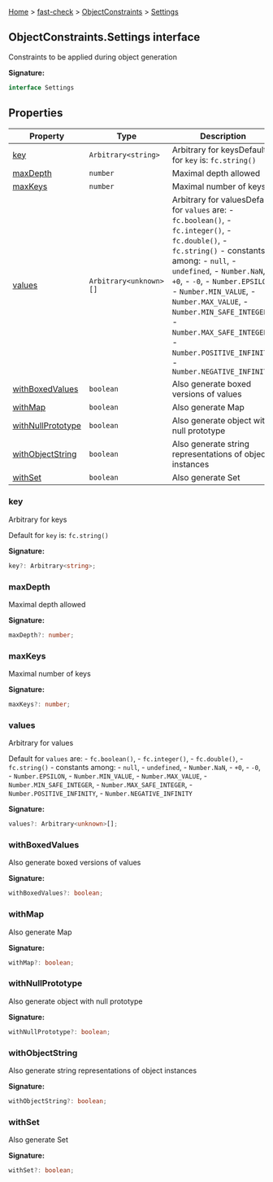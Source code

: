 [Home](/) &gt; [fast-check](../../fast-check.md) &gt; [ObjectConstraints](../ObjectConstraints.md) &gt; [Settings](Settings.md)

## ObjectConstraints.Settings interface

Constraints to be applied during object generation

<b>Signature:</b>

```typescript
interface Settings 
```

## Properties

|  Property | Type | Description |
|  --- | --- | --- |
|  [key](Settings.md#key) | <code>Arbitrary&lt;string&gt;</code> | Arbitrary for keys<!-- -->Default for <code>key</code> is: <code>fc.string()</code> |
|  [maxDepth](Settings.md#maxdepth) | <code>number</code> | Maximal depth allowed |
|  [maxKeys](Settings.md#maxkeys) | <code>number</code> | Maximal number of keys |
|  [values](Settings.md#values) | <code>Arbitrary&lt;unknown&gt;[]</code> | Arbitrary for values<!-- -->Default for <code>values</code> are: - <code>fc.boolean()</code>, - <code>fc.integer()</code>, - <code>fc.double()</code>, - <code>fc.string()</code> - constants among: - <code>null</code>, - <code>undefined</code>, - <code>Number.NaN</code>, - <code>+0</code>, - <code>-0</code>, - <code>Number.EPSILON</code>, - <code>Number.MIN_VALUE</code>, - <code>Number.MAX_VALUE</code>, - <code>Number.MIN_SAFE_INTEGER</code>, - <code>Number.MAX_SAFE_INTEGER</code>, - <code>Number.POSITIVE_INFINITY</code>, - <code>Number.NEGATIVE_INFINITY</code> |
|  [withBoxedValues](Settings.md#withboxedvalues) | <code>boolean</code> | Also generate boxed versions of values |
|  [withMap](Settings.md#withmap) | <code>boolean</code> | Also generate Map |
|  [withNullPrototype](Settings.md#withnullprototype) | <code>boolean</code> | Also generate object with null prototype |
|  [withObjectString](Settings.md#withobjectstring) | <code>boolean</code> | Also generate string representations of object instances |
|  [withSet](Settings.md#withset) | <code>boolean</code> | Also generate Set |

### key

Arbitrary for keys

Default for `key` is: `fc.string()`

<b>Signature:</b>

```typescript
key?: Arbitrary<string>;
```

### maxDepth

Maximal depth allowed

<b>Signature:</b>

```typescript
maxDepth?: number;
```

### maxKeys

Maximal number of keys

<b>Signature:</b>

```typescript
maxKeys?: number;
```

### values

Arbitrary for values

Default for `values` are: - `fc.boolean()`<!-- -->, - `fc.integer()`<!-- -->, - `fc.double()`<!-- -->, - `fc.string()` - constants among: - `null`<!-- -->, - `undefined`<!-- -->, - `Number.NaN`<!-- -->, - `+0`<!-- -->, - `-0`<!-- -->, - `Number.EPSILON`<!-- -->, - `Number.MIN_VALUE`<!-- -->, - `Number.MAX_VALUE`<!-- -->, - `Number.MIN_SAFE_INTEGER`<!-- -->, - `Number.MAX_SAFE_INTEGER`<!-- -->, - `Number.POSITIVE_INFINITY`<!-- -->, - `Number.NEGATIVE_INFINITY`

<b>Signature:</b>

```typescript
values?: Arbitrary<unknown>[];
```

### withBoxedValues

Also generate boxed versions of values

<b>Signature:</b>

```typescript
withBoxedValues?: boolean;
```

### withMap

Also generate Map

<b>Signature:</b>

```typescript
withMap?: boolean;
```

### withNullPrototype

Also generate object with null prototype

<b>Signature:</b>

```typescript
withNullPrototype?: boolean;
```

### withObjectString

Also generate string representations of object instances

<b>Signature:</b>

```typescript
withObjectString?: boolean;
```

### withSet

Also generate Set

<b>Signature:</b>

```typescript
withSet?: boolean;
```
